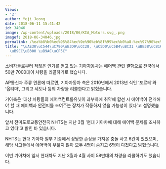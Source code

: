 ```yaml
---
Views:
- '2'
author: Yeji Jeong
date: 2018-06-11 15:41:42
id: 34046
image: /wp-content/uploads/2018/06/KIA_Motors.svg_.png
imagef: 2018-06-34046.jpg
permalink: /%ea%b8%b0%ec%95%84%ec%9e%90%eb%8f%99%ec%b0%a8-%ec%97%90%ec%96%b4%eb%b0%b1-%eb%ac%b8%ec%a0%9c%eb%a1%9c-50%ec%97%ac%eb%a7%8c%eb%8c%80-%eb%a6%ac%ec%bd%9c/
title: "\uAE30\uC544\uC790\uB3D9\uCC28, \uC5D0\uC5B4\uBC31 \uBB38\uC81C\uB85C 50\uC5EC\
  \uB9CC\uB300 \uB9AC\uCF5C"
---
```


소비자들로부터 적잖은 인기를 얻고 있는 기아자동차는 에어백 관련 결함으로 전국에서 50만 7000대이 차량을 리콜하기로 했습니다.

AP통신과 주류 언론에 따르면, 기아자동차 측은 2010년에서 2013년 식인 ‘포르테’와 ‘옵티마’, 그리고 세도나 등의 차량을 리콜한다고 밝혔습니다.

기아측은 ‘대상 차량들의 에어백컨트롤유닛이 과부하에 취약해 합선 시 에어백이 전개해야 할 때 에어백과 안전띠를 조여주는 장치가 작동하지 않을 가능성이 있다’고 설명했습니다.

앞서 전미도로교통안전국 NHTS는 지난 3월 ‘현대 기아차에 대해 에어백 문제를 조사하고 있다’고 밝힌 바 있습니다.

NHTS는 현대 기아차 일부 기종에서 상당한 손상을 가져온 충돌 사고 6건이 있었으며, 해당 사고들에서 에어백이 부풀지 않아 모두 4명이 숨지고 6명이 다쳤다고 밝혔습니다.

이번 기아차에 앞서 현대차도 지난 3월과 4월 사이 58만대의 차량을 리콜하기도 했습니다.